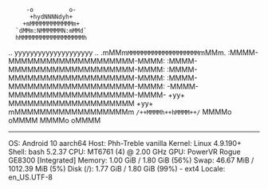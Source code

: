          -o          o-
          +hydNNNNdyh+
        +mMMMMMMMMMMMMm+
      `dMMm:NMMMMMMN:mMMd`
      hMMMMMMMMMMMMMMMMMMh
  ..  yyyyyyyyyyyyyyyyyyyy  ..
.mMMm`MMMMMMMMMMMMMMMMMMMM`mMMm.
:MMMM-MMMMMMMMMMMMMMMMMMMM-MMMM:
:MMMM-MMMMMMMMMMMMMMMMMMMM-MMMM:
:MMMM-MMMMMMMMMMMMMMMMMMMM-MMMM:
:MMMM-MMMMMMMMMMMMMMMMMMMM-MMMM:
-MMMM-MMMMMMMMMMMMMMMMMMMM-MMMM-
 +yy+ MMMMMMMMMMMMMMMMMMMM +yy+
      mMMMMMMMMMMMMMMMMMMm
      `/++MMMMh++hMMMM++/`
          MMMMo  oMMMM
          MMMMo  oMMMM


-----------------------------------------
OS: Android 10 aarch64
Host: Phh-Treble vanilla
Kernel: Linux 4.9.190+
Shell: bash 5.2.37
CPU: MT6761 (4) @ 2.00 GHz
GPU: PowerVR Rogue GE8300 [Integrated]
Memory: 1.00 GiB / 1.80 GiB (56%)
Swap: 46.67 MiB / 1012.39 MiB (5%)
Disk (/): 1.77 GiB / 1.80 GiB (99%) - ext4
Locale: en_US.UTF-8
